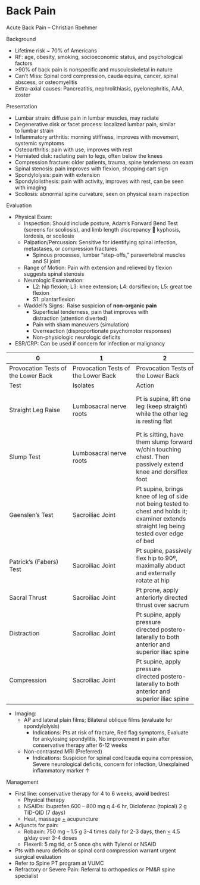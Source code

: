 # Back Pain
 
Acute Back Pain – Christian Roehmer

Background

-   Lifetime risk \~ 70% of Americans
-   RF: age, obesity, smoking, socioeconomic status, and psychological
    factors
-   \>90% of back pain is nonspecific and musculoskeletal in nature
-   Can’t Miss: Spinal cord compression, cauda equina, cancer, spinal
    abscess, or osteomyelitis
-   Extra-axial causes: Pancreatitis, nephrolithiasis, pyelonephritis,
    AAA, zoster

Presentation

-   Lumbar strain: diffuse pain in lumbar muscles, may radiate
-   Degenerative disk or facet process: localized lumbar pain, similar
    to lumbar strain
-   Inflammatory arthritis: morning stiffness, improves with movement,
    systemic symptoms
-   Osteoarthritis: pain with use, improves with rest
-   Herniated disk: radiating pain to legs, often below the knees
-   Compression fracture: older patients, trauma, spine tenderness on
    exam
-   Spinal stenosis: pain improves with flexion, shopping cart sign
-   Spondylolysis: pain with extension
-   Spondylolisthesis: pain with activity, improves with rest, can be
    seen with imaging
-   Scoliosis: abnormal spine curvature, seen on physical exam
    inspection

Evaluation

-   Physical Exam:
    -   Inspection: Should include posture, Adam’s Forward Bend Test
        (screens for scoliosis), and limb length discrepancy
        
        kyphosis, lordosis, or scoliosis
    -   Palpation/Percussion: Sensitive for identifying spinal
        infection, metastases, or compression fractures
        -   Spinous processes, lumbar “step-offs,” paravertebral muscles
            and SI joint
    -   Range of Motion: Pain with extension and relieved by flexion
        suggests spinal stenosis
    -   Neurologic Examination:
        -   L2: hip flexion; L3: knee extension; L4: dorsiflexion; L5:
            great toe flexion
        -   S1: plantarflexion
    -   Waddell’s Signs:  Raise suspicion of **non-organic pain**
        -   Superficial tenderness, pain that improves with
            distraction (attention diverted)
        -   Pain with sham maneuvers (simulation)
        -   Overreaction (disproportionate psychomotor responses)
        -   Non-physiologic neurologic deficits
-   ESR/CRP: Can be used if concern for infection or malignancy

| 0                                   | 1                                   | 2                                                                                                                                         | 3                                                                                                    |
|-------------------------------------|-------------------------------------|-------------------------------------------------------------------------------------------------------------------------------------------|------------------------------------------------------------------------------------------------------|
| Provocation Tests of the Lower Back | Provocation Tests of the Lower Back | Provocation Tests of the Lower Back                                                                                                       | Provocation Tests of the Lower Back                                                                  |
| Test                                | Isolates                            | Action                                                                                                                                    | Positive if                                                                                          |
| Straight Leg Raise                  | Lumbosacral nerve roots             | Pt is supine, lift one leg (keep straight) while the other leg is resting flat                                                            | Positive for radiculopathy if pt experiences radiating pain to the leg being lifted                  |
| Slump Test                          | Lumbosacral nerve roots             | Pt is sitting, have them slump forward w/chin touching chest. Then passively extend knee and dorsiflex foot                               | Positive for radiculopathy if any of the steps reproduces radicular pain Use with straight leg raise |
| Gaenslen’s Test                     | Sacroiliac Joint                    | Pt supine, brings knee of leg of side not being tested to chest and holds it; examiner extends straight leg being tested over edge of bed | Reproduction of pain deep in upper buttocks                                                          |
| Patrick’s (Fabers) Test             | Sacroiliac Joint                    | Pt supine, passively flex hip to 90º, maximally abduct and externally rotate at hip                                                       | Reproduction of pain deep in upper buttocks                                                          |
| Sacral Thrust                       | Sacroiliac Joint                    | Pt prone, apply anteriorly directed thrust over sacrum                                                                                    | Reproduction of pain deep in upper buttocks                                                          |
| Distraction                         | Sacroiliac Joint                    | Pt supine, apply pressure directed postero-laterally to both anterior and superior iliac spine                                            | Reproduction of pain deep in upper buttocks                                                          |
| Compression                         | Sacroiliac Joint                    | Pt supine, apply pressure directed postero-laterally to both anterior and superior iliac spine                                            | Reproduction of pain deep in upper buttocks                                                          |

-   Imaging:
    -   AP and lateral plain films; Bilateral oblique films (evaluate
        for spondylolysis)
        -   Indications: Pts at risk of fracture, Red flag symptoms,
            Evaluate for ankylosing spondylitis, No improvement in pain
            after conservative therapy after 6-12 weeks
    -   Non-contrasted MRI (Preferred)
        -   Indications: Suspicion for spinal cord/cauda equina
            compression, Severe neurological deficits, concern for
            infection, Unexplained inflammatory marker
            ↑

Management

-   First line: conservative therapy for 4 to 6 weeks, **avoid** bedrest
    -   Physical therapy
    -   NSAIDs: Ibuprofen 600 – 800 mg q 4-6 hr, Diclofenac (topical) 2
        g TID-QID (7 days)
    -   Heat, massage <u>+</u> acupuncture
-   Adjuncts for pain:
    -   Robaxin: 750 mg – 1.5 g 3-4 times daily for 2-3 days, then
        <u>\<</u> 4.5 g/day over 3-4 doses
    -   Flexeril: 5 mg tid, or 5 once qhs with Tylenol or NSAID
-   Pts with neuro deficits or spinal cord compression warrant urgent
    surgical evaluation
-   Refer to Spine PT program at VUMC
-   Refractory or Severe Pain: Referral to orthopedics or PM&R spine
    specialist
